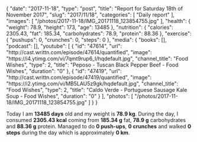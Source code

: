 {
    "date": "2017-11-18",
    "type": "post",
    "title": "Report for Saturday 18th of November 2017",
    "slug": "2017\/11\/18",
    "categories": [
        "Daily report"
    ],
    "images": [
        "\/photos\/2017-11-18\/IMG_20171118_123854755.jpg"
    ],
    "health": {
        "weight": 78.9,
        "height": 173,
        "age": 13485
    },
    "nutrition": {
        "calories": 2305.43,
        "fat": 185.34,
        "carbohydrates": 78.9,
        "protein": 88.36
    },
    "exercise": {
        "pushups": 0,
        "crunches": 0,
        "steps": 0
    },
    "media": {
        "books": [],
        "podcast": [],
        "youtube": [
            {
                "id": "47614",
                "url": "http:\/\/cast.writtn.com\/episode\/47614\/quantified",
                "image": "https:\/\/i4.ytimg.com\/vi\/7qmt9rup6_I\/hqdefault.jpg",
                "channel_title": "Food Wishes",
                "type": 2,
                "title": "Peposo - Tuscan Black Pepper Beef - Food Wishes",
                "duration": "0"
            },
            {
                "id": "47419",
                "url": "http:\/\/cast.writtn.com\/episode\/47419\/quantified",
                "image": "https:\/\/i2.ytimg.com\/vi\/MB5LAU5z9gk\/hqdefault.jpg",
                "channel_title": "Food Wishes",
                "type": 2,
                "title": "Caldo Verde - Portuguese Sausage Kale Soup - Food Wishes",
                "duration": "0"
            }
        ],
        "photos": [
            "\/photos\/2017-11-18\/IMG_20171118_123854755.jpg"
        ]
    }
}

Today I am <strong>13485 days</strong> old and my weight is <strong>78.9 kg</strong>. During the day, I consumed <strong>2305.43 kcal</strong> coming from <strong>185.34 g</strong> fat, <strong>78.9 g</strong> carbohydrates and <strong>88.36 g</strong> protein. Managed to do <strong>0 push-ups</strong>, <strong>0 crunches</strong> and walked <strong>0 steps</strong> during the day which is approximately <strong>0 km</strong>.